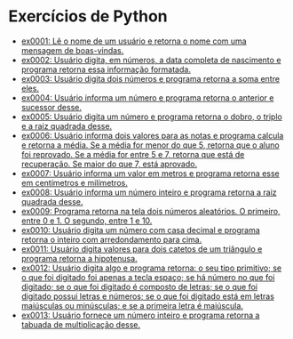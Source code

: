 # Exercícios de Python

- [ex0001: Lê o nome de um usuário e retorna o nome com uma mensagem de boas-vindas.](ex0001_boasVindas.py)
- [ex0002: Usuário digita, em números, a data completa de nascimento e programa retorna essa informação formatada.](ex0002_diaMesAnoNascimento.py)
- [ex0003: Usuário digita dois números e programa retorna a soma entre eles.](ex0003_somaDoisNumeros.py)
- [ex0004: Usuário informa um número e programa retorna o anterior e sucessor desse.](ex0004_numeroAntesEDepois.py)
- [ex0005: Usuário digita um número e programa retorna o dobro, o triplo e a raiz quadrada desse.](ex0005_dobroTriploRaizQuadrada.py)
- [ex0006: Usuário informa dois valores para as notas e programa calcula e retorna a média. Se a média for menor do que 5, retorna que o aluno foi reprovado. Se a média for entre 5 e 7, retorna que está de recuperação. Se maior do que 7, está aprovado.](ex0006_mediaDuasNotas.py)
- [ex0007: Usuário informa um valor em metros e programa retorna esse em centímetros e milímetros.](ex0007_metroCentimetro.py)
- [ex0008: Usuário informa um número inteiro e programa retorna a raiz quadrada desse.](ex0008_raizQuadrada.py)
- [ex0009: Programa retorna na tela dois números aleatórios. O primeiro, entre 0 e 1. O segundo, entre 1 e 10.](ex0009_numAleatorio.py)
- [ex0010: Usuário digita um número com casa decimal e programa retorna o inteiro com arredondamento para cima.](ex0010_numInteiro.py)
- [ex0011: Usuário digita valores para dois catetos de um triângulo e programa retorna a hipotenusa.](ex0011_hipotenusa.py)
- [ex0012: Usuário digita algo e programa retorna: o seu tipo primitivo; se o que foi digitado foi apenas a tecla espaço; se há número no que foi digitado; se o que foi digitado é composto de letras; se o que foi digitado possui letras e números; se o que foi digitado está em letras maiúsculas ou minúsculas; e se a primeira letra é maiúscula.](ex0012_mostrandoTipo.py)
- [ex0013: Usuário fornece um número inteiro e programa retorna a tabuada de multiplicação desse.](ex0013_tabuadaMultiplicacao.py)
 
